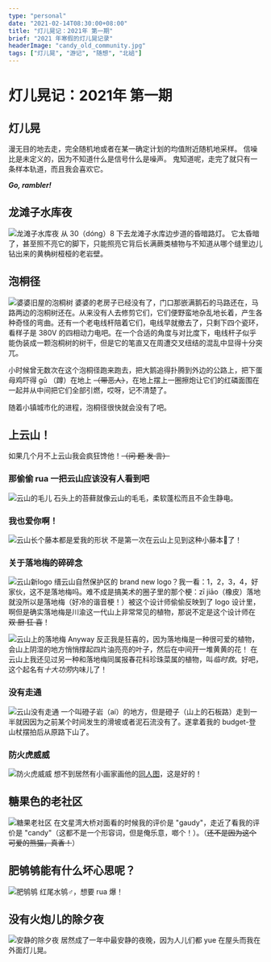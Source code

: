 ```yaml
---
type: "personal"
date: "2021-02-14T08:30:00+08:00"
title: "灯儿晃记：2021年 第一期"
brief: "2021 年寒假的灯儿晃记录"
headerImage: "candy_old_community.jpg"
tags: ["灯儿晃", "游记", "随想", "北碚"]
---
```


# 灯儿晃记：2021年 第一期

## 灯儿晃
漫无目的地去走，完全随机地或者在某一确定计划的均值附近随机地采样。
信噪比是未定义的，因为不知道什么是信号什么是噪声。
鬼知道呢，走完了就只有一条样本轨道，而且我会喜欢它。

***Go, rambler!***

## 龙滩子水库夜
![龙滩子水库夜](images/longtanzi_reservoir_dim_street_light.jpeg "noclip")
从 30（dóng）8 下去龙滩子水库边步道的昏暗路灯。
它太昏暗了，甚至照不亮它的脚下，只能照亮它背后长满蕨类植物与不知道从哪个缝里边儿钻出来的黄桷树桠桠的老岩壁。

## 泡桐径
![婆婆旧屋的泡桐树](images/grandma's.jpeg "noclip")
婆婆的老房子已经没有了，门口那嵌满鹅石的马路还在，马路两边的泡桐树还在。从来没有人去修剪它们，它们便野蛮地杂乱地长着，产生各种奇怪的弯曲。还有一个老电线杆陪着它们，电线早就撤去了，只剩下四个瓷环，看样子是 380V 的四相动力电吧。在一个合适的角度与对比度下，电线杆子似乎能伪装成一颗泡桐树的树干，但是它的笔直又在周遭交叉纽结的混乱中显得十分突兀。

小时候曾无数次在这个泡桐径跑来跑去，把大鹅追得扑腾到外边的公路上，把下蛋母鸡吓得 gū （蹲）在地上 ~~（带恶人）~~，在地上摆上一圈擦炮让它们的红磷面围在一起并从中间把它们全部引燃，哎呀，记不清楚了。

随着小镇城市化的进程，泡桐径很快就会没有了吧。

## 上云山！
如果几个月不上云山我会疯狂馋他！~~（问 题 发 言）~~

### 那偷偷 rua 一把云山应该没有人看到吧
![云山的毛儿](images/yunshan_moss.jpeg "noclip")
石头上的苔藓就像云山的毛毛，柔软蓬松而且不会生静电。

### 我也爱你啊！
![云山长个藤本都是爱我的形状](images/yunshan's_love.jpeg "noclip")
不是第一次在云山上见到这种小藤本💚了！

### 关于落地梅的碎碎念
![云山新logo](images/yunshan_new_logo.jpeg "noclip")
缙云山自然保护区的 brand new logo？我一看：1，2，3，4，好家伙，这不是落地梅吗。难不成是搞美术的圈子里的那个梗：zī jiāo（橡皮）落地就没所以是落地梅（好冷的谐音梗！）被这个设计师偷偷反映到了 logo 设计里，啊但是确实落地梅是川渝这一代山上非常常见的植物，那说不定是这个设计师在 ~~双 厨 狂 喜~~！

![云山上的落地梅](images/yunshan_luodimei.jpeg "noclip")
Anyway 反正我是狂喜的，因为落地梅是一种很可爱的植物，会山上阴湿的地方悄悄撑起四片油亮亮的叶子，然后在中间开一堆黄黄的花！
在云山上我还见过另一种和落地梅同属报春花科珍珠菜属的植物，叫*临时救*。好吧，这个起名有*十大功劳*内味儿了！

### 没有走通
![云山没有走通](images/yunshan_dengziai.jpeg "noclip")
一个叫磴子岩（aí）的地方，但是磴子（山上的石板路）走到一半就因因为之前某个时间发生的滑坡或者泥石流没有了。遂拿着我的 budget-登山杖摆拍后从原路下山了。

### 防火虎威威
![防火虎威威](images/yunshan_weiwei_the_wood_fire_preventing_tiger.jpeg "noclip")
想不到居然有小画家画他的[同人图](https://www.wilddream.net/art/view/11183.html)，这是好的！

## 糖果色的老社区
![糖果老社区](images/candy_old_community.jpg)
在文星湾大桥对面看的时候我的评价是 "gaudy"，走近了看我的评价是 "candy"（这都不是一个形容词，但是俺乐意，啷个！）。（~~还不是因为这个可爱的熊猫，真香！~~）

## 肥鸲鸲能有什么坏心思呢？
![肥鸲鸲](images/jialing_river_chubby_water_redstart.jpeg "noclip")
红尾水鸲♂，想要 rua 爆！

## 没有火炮儿的除夕夜
![安静的除夕夜](images/stadium_night.jpeg "noclip")
居然成了一年中最安静的夜晚，因为人儿们都 yue 在屋头而我在外面灯儿晃。
